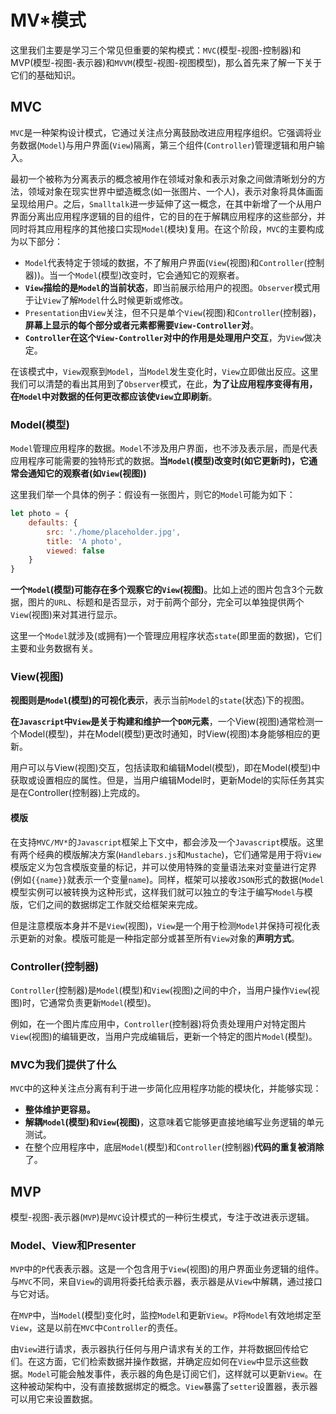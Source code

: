 # MV*模式

这里我们主要是学习三个常见但重要的架构模式：`MVC`(模型-视图-控制器)和MVP(模型-视图-表示器)和`MVVM`(模型-视图-视图模型)，那么首先来了解一下关于它们的基础知识。

## MVC

`MVC`是一种架构设计模式，它通过关注点分离鼓励改进应用程序组织。它强调将业务数据(`Model`)与用户界面(`View`)隔离，第三个组件(`Controller`)管理逻辑和用户输入。

最初一个被称为分离表示的概念被用作在领域对象和表示对象之间做清晰划分的方法，领域对象在现实世界中塑造概念(如一张图片、一个人)，表示对象将具体画面呈现给用户。之后，`Smalltalk`进一步延伸了这一概念，在其中新增了一个从用户界面分离出应用程序逻辑的目的组件，它的目的在于解耦应用程序的这些部分，并同时将其应用程序的其他接口实现`Model`(模块)复用。在这个阶段，`MVC`的主要构成为以下部分：

- `Model`代表特定于领域的数据，不了解用户界面(`View`(视图)和`Controller`(控制器))。当一个`Model`(模型)改变时，它会通知它的观察者。
- **`View`描绘的是`Model`的当前状态**，即当前展示给用户的视图。`Observer`模式用于让`View`了解`Model`什么时候更新或修改。
- `Presentation`由`View`关注，但不只是单个`View`(视图)和`Controller`(控制器)，**屏幕上显示的每个部分或者元素都需要`View-Controller`对**。
- **`Controller`在这个`View-Controller`对中的作用是处理用户交互**，为`View`做决定。

在该模式中，`View`观察到`Model`，当`Model`发生变化时，`View`立即做出反应。这里我们可以清楚的看出其用到了`Observer`模式，在此，**为了让应用程序变得有用，在`Model`中对数据的任何更改都应该使`View`立即刷新**。

### Model(模型)

`Model`管理应用程序的数据。`Model`不涉及用户界面，也不涉及表示层，而是代表应用程序可能需要的独特形式的数据。**当`Model`(模型)改变时(如它更新时)，它通常会通知它的观察者(如`View`(视图))**

这里我们举一个具体的例子：假设有一张图片，则它的`Model`可能为如下：

```js
let photo = {
    defaults: {
        src: './home/placeholder.jpg',
        title: 'A photo',
        viewed: false
    }
}
```

**一个`Model`(模型)可能存在多个观察它的`View`(视图)**。比如上述的图片包含3个元数据，图片的`URL`、标题和是否显示，对于前两个部分，完全可以单独提供两个`View`(视图)来对其进行显示。

这里一个`Model`就涉及(或拥有)一个管理应用程序状态`state`(即里面的数据)，它们主要和业务数据有关。

### View(视图)

**视图则是`Model`(模型)的可视化表示**，表示当前`Model`的`state`(状态)下的视图。

**在`Javascript`中`View`是关于构建和维护一个`DOM`元素**，一个View(视图)通常检测一个Model(模型)，并在Model(模型)更改时通知，时View(视图)本身能够相应的更新。

用户可以与View(视图)交互，包括读取和编辑Model(模型)，即在Model(模型)中获取或设置相应的属性。但是，当用户编辑Model时，更新Model的实际任务其实是在Controller(控制器)上完成的。

#### 模版

在支持`MVC/MV*`的`Javascript`框架上下文中，都会涉及一个`Javascript`模版。这里有两个经典的模版解决方案(`Handlebars.js`和`Mustache`)，它们通常是用于将`View`模版定义为包含模版变量的标记，并可以使用特殊的变量语法来对变量进行定界(例如`{{name}}`就表示一个变量`name`)。同样，框架可以接收`JSON`形式的数据(`Model`模型实例可以被转换为这种形式，这样我们就可以独立的专注于编写`Model`与模版，它们之间的数据绑定工作就交给框架来完成。

但是注意模版本身并不是`View`(视图)，`View`是一个用于检测`Model`并保持可视化表示更新的对象。模版可能是一种指定部分或甚至所有`View`对象的**声明方式**。

### Controller(控制器)

`Controller`(控制器)是`Model`(模型)和`View`(视图)之间的中介，当用户操作`View`(视图)时，它通常负责更新`Model`(模型)。

例如，在一个图片库应用中，`Controller`(控制器)将负责处理用户对特定图片`View`(视图)的编辑更改，当用户完成编辑后，更新一个特定的图片`Model`(模型)。

### MVC为我们提供了什么

`MVC`中的这种关注点分离有利于进一步简化应用程序功能的模块化，并能够实现：

- **整体维护更容易。**
- **解耦`Model`(模型)和`View`(视图)**，这意味着它能够更直接地编写业务逻辑的单元测试。
- 在整个应用程序中，底层`Model`(模型)和`Controller`(控制器)**代码的重复被消除**了。

## MVP

模型-视图-表示器(`MVP`)是`MVC`设计模式的一种衍生模式，专注于改进表示逻辑。

### Model、View和Presenter

`MVP`中的`P`代表表示器。这是一个包含用于`View`(视图)的用户界面业务逻辑的组件。与`MVC`不同，来自`View`的调用将委托给表示器，表示器是从`View`中解耦，通过接口与它对话。

在`MVP`中，当`Model`(模型)变化时，监控`Model`和更新`View`。`P`将`Model`有效地绑定至`View`，这是以前在`MVC`中`Controller`的责任。

由`View`进行请求，表示器执行任何与用户请求有关的工作，并将数据回传给它们。在这方面，它们检索数据并操作数据，并确定应如何在`View`中显示这些数据。`Model`可能会触发事件，表示器的角色是订阅它们，这样就可以更新`View`。在这种被动架构中，没有直接数据绑定的概念。`View`暴露了`setter`设置器，表示器可以用它来设置数据。
